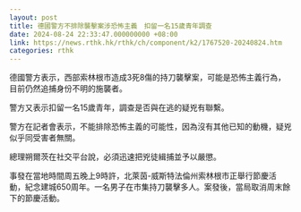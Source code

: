 ```yaml
---
layout: post
title: 德國警方不排除襲擊案涉恐怖主義　扣留一名15歲青年調查
date: 2024-08-24 22:33:47.000000000 +08:00
link: https://news.rthk.hk/rthk/ch/component/k2/1767520-20240824.htm
categories: rthk
---
```


德國警方表示，西部索林根市造成3死8傷的持刀襲擊案，可能是恐怖主義行為，目前仍然追捕身份不明的施襲者。

警方又表示扣留一名15歲青年，調查是否與在逃的疑兇有聯繫。

警方在記者會表示，不能排除恐怖主義的可能性，因為沒有其他已知的動機，疑兇似乎同受害者無關。

總理朔爾茨在社交平台說，必須迅速把兇徒緝捕並予以嚴懲。

事發在當地時間周五晚上9時許，北萊茵-威斯特法倫州索林根市正舉行節慶活動，紀念建城650周年。一名男子在市集持刀襲擊多人。案發後，當局取消周末餘下的節慶活動。
